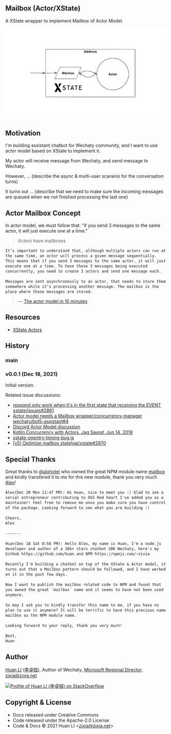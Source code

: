 ## Mailbox (Actor/XState)

A XState wrapper to implement Mailbox of Actor Model.

![Actor Model: Mailbox](mailbox.png)

## Motivation

I'm building assistant chatbot for Wechaty community, and I want to use actor model based on XState to implement it.

My actor will receive message from Wechaty, and send message to Wechaty.

However, ... (describe the async & multi-user scanerio for the conversation turns)

It turns out ... (describe that we need to make sure the incoming messages are queued when we not finished processing the last one)

## Actor Mailbox Concept

In actor model, we must follow that: "if you send 3 messages to the same actor, it will just execute one at a time."

> Actors have mailboxes

```text
It’s important to understand that, although multiple actors can run at the same time, an actor will process a given message sequentially. This means that if you send 3 messages to the same actor, it will just execute one at a time. To have these 3 messages being executed concurrently, you need to create 3 actors and send one message each.

Messages are sent asynchronously to an actor, that needs to store them somewhere while it’s processing another message. The mailbox is the place where these messages are stored.
```

> &mdash; [The actor model in 10 minutes](https://www.brianstorti.com/the-actor-model/)

## Resources

- [XState Actors](https://xstate.js.org/docs/guides/actors.html#actor-api)

## History

### main

### v0.0.1 (Dec 18, 2021)

Initial version.

Related issue discussions:

- [respond only work when it's in the first state that receiving the EVENT xstate/issues#2861](https://github.com/statelyai/xstate/issues/2861)
- [Actor model needs a Mailbox wrapper/concurrency-manager wechaty/bot5-assistant#4](https://github.com/wechaty/bot5-assistant/issues/4)
- [Discord Actor Model discussion](https://discord.com/channels/795785288994652170/800812250306183178/917329930294009877)
- [Kotlin Concurrency with Actors, Jag Saund, Jun 14, 2018](https://medium.com/@jagsaund/kotlin-concurrency-with-actors-34bd12531182)
- [xstate-onentry-timing-bug.js](https://github.com/statelyai/xstate/issues/370#issuecomment-465954271)
- [[v5] Optimize mailbox statelyai/xstate#2870](https://github.com/statelyai/xstate/issues/2870)

## Special Thanks

Great thanks to [@alxhotel](https://github.com/alxhotel) who owned the great NPM module name [mailbox](https://www.npmjs.com/package/mailbox) and kindly transfered it to me for this new module, thank you very much [Alex](https://twitter.com/alxhotel)!

```text
Alex(Dec 20 Mon 11:47 PM): Hi Huan, nice to meet you :) Glad to see a serial entrepreneur contributing to OSS Red heart I've added you as a maintainer! Feel free to remove me once you make sure you have control of the package. Looking forward to see what you are building :)

Cheers,
Alex

-------

Huan(Dec 18 Sat 8:56 PM): Hello Alex, my name is Huan, I'm a node.js developer and author of a 10k+ stars chatbot SDK Wechaty, here's my GitHub https://github.com/huan and NPM https://npmjs.com/~zixia

Recently I'm building a chatbot on top of the XState & Actor model, it turns out that a Mailbox pattern should be followed, and I have worked on it in the past few days.

Now I want to publish the mailbox related code to NPM and found that you owned the great `mailbox` name and it seems to have not been used anymore.

So may I ask you to kindly transfer this name to me, if you have no plan to use it anymore? It will be terrific to have this precious name mailbox as the NPM module name.

Looking forward to your reply, thank you very much!

Best,
Huan
```

## Author

[Huan LI](https://github.com/huan) ([李卓桓](http://linkedin.com/in/zixia)), Author of Wechaty, [Microsoft Regional Director](https://rd.microsoft.com/en-us/huan-li), zixia@zixia.net

[![Profile of Huan LI (李卓桓) on StackOverflow](https://stackexchange.com/users/flair/265499.png)](https://stackexchange.com/users/265499)

## Copyright & License

- Docs released under Creative Commons
- Code released under the Apache-2.0 License
- Code & Docs © 2021 Huan LI \<zixia@zixia.net\>
